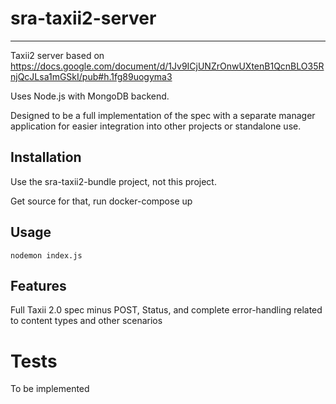 # sra-taxii2-server
**********

Taxii2 server based on https://docs.google.com/document/d/1Jv9ICjUNZrOnwUXtenB1QcnBLO35RnjQcJLsa1mGSkI/pub#h.1fg89uogyma3

Uses Node.js with MongoDB backend.

Designed to be a full implementation of the spec with a separate manager application for easier integration into other projects or standalone use.

## Installation ##

Use the sra-taxii2-bundle project, not this project.

Get source for that, run docker-compose up

## Usage ##

``nodemon index.js``

## Features ##

Full Taxii 2.0 spec minus POST, Status, and complete error-handling related to content types and other scenarios

Tests
=======

To be implemented
